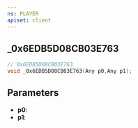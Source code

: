 ```yaml
---
ns: PLAYER
apiset: client
---
```

## _0x6EDB5D08CB03E763

```c
// 0x6EDB5D08CB03E763
void _0x6EDB5D08CB03E763(Any p0,Any p1);
```


## Parameters
* **p0**:
* **p1**:



